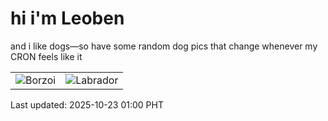 # hi i'm Leoben

and i like dogs—so have some random dog pics that change whenever my CRON feels like it

|  |  |
|--------|----------|
| ![Borzoi](https://random-dog-vercel.vercel.app/api/random-borzoi?v=1761152405) | ![Labrador](https://random-dog-vercel.vercel.app/api/random-labrador?v=1761152405) |

Last updated: 2025-10-23 01:00 PHT
